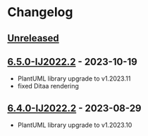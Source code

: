 # Changelog

## [Unreleased]

## [6.5.0-IJ2022.2] - 2023-10-19
- PlantUML library upgrade to v1.2023.11
- fixed Ditaa rendering

## [6.4.0-IJ2022.2] - 2023-08-29
- PlantUML library upgrade to v1.2023.10

[Unreleased]: https://github.com/esteinberg/plantuml4idea/compare/v6.5.0-IJ2022.2...HEAD

[6.5.0-IJ2022.2]: https://github.com/esteinberg/plantuml4idea/compare/v6.4.0-IJ2022.2...v6.5.0-IJ2022.2
[6.4.0-IJ2022.2]: https://github.com/esteinberg/plantuml4idea/commits/v6.4.0-IJ2022.2
